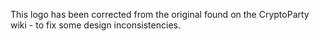 This logo has been corrected from the original found on the CryptoParty wiki - to fix some design inconsistencies.
